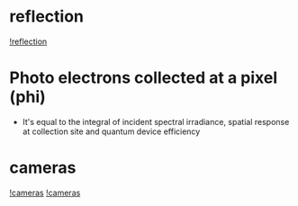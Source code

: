 # reflection
[!reflection](https://github.com/junweima/computer_vision_summaries/blob/master/9.%20Cameras/images/reflection.jpg)

# Photo electrons collected at a pixel (phi)
* It's equal to the integral of incident spectral irradiance, spatial response at collection site and quantum device efficiency

# cameras
[!cameras](https://github.com/junweima/computer_vision_summaries/blob/master/9.%20Cameras/images/camer1.jpg)
[!cameras](https://github.com/junweima/computer_vision_summaries/blob/master/9.%20Cameras/images/camer2.jpg)

